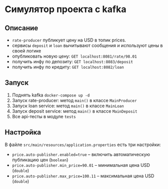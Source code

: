 # Симулятор проекта с kafka

## Описание
- `rate-producer` публикует цену на USD в топик prices.
- сервисы `deposit` и `loan` вычитывают сообщения и используют цены в своей логике
- опубликовать новую цену: `GET localhost:8081/rate/98.01`
- получить инфу по депозиту: `GET localhost:8083/deposit`
- получить инфу по кредиту: `GET localhost:8082/loan`

## Запуск
1. Поднять kafka `docker-compose up -d`
2. Запуск rate-producer: метод `main()` в классе `MainProducer`
3. Запуск loan service: метод `main()` в классе `MainLoan`
4. Запуск deposit service: метод `main()` в классе `MainDeposit`
5. Все api-тесты в модуле `tests`

## Настройка
В файле `src/main/resources/application.properties` есть три настройки:
- `price.auto-publisher.enabled=true` – включить автоматическую публикацию цен (`boolean`)
- `price.auto-publisher.min_price=90.01` – минимальная цена USD (`double`)
- `price.auto-publisher.max_price=100.11` – максимальная цена USD (`double`)
